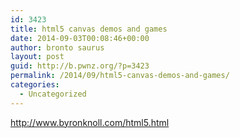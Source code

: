 ```yaml
---
id: 3423
title: html5 canvas demos and games
date: 2014-09-03T00:08:46+00:00
author: bronto saurus
layout: post
guid: http://b.pwnz.org/?p=3423
permalink: /2014/09/html5-canvas-demos-and-games/
categories:
  - Uncategorized
---
```

<http://www.byronknoll.com/html5.html>